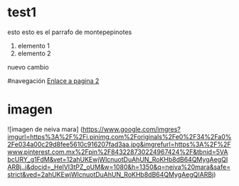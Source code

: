 # test1

esto esto es el parrafo de montepepinotes

1. elemento 1
2. elemento 2

nuevo cambio


#navegación
[Enlace a pagina 2](pagina2.md)


# imagen
![imagen de neiva mara] (https://www.google.com/imgres?imgurl=https%3A%2F%2Fi.pinimg.com%2Foriginals%2Fe0%2F34%2Fa0%2Fe034a00c29d8fee5610c916207fad3aa.jpg&imgrefurl=https%3A%2F%2Fwww.pinterest.com.mx%2Fpin%2F843228730224967424%2F&tbnid=5VAbcURY_g1FdM&vet=12ahUKEwjWlcnuotDuAhUN_RoKHb8dB64QMygAegQIARBj..i&docid=_HelVI3tPZ_oUM&w=1080&h=1350&q=neiva%20mara&safe=strict&ved=2ahUKEwjWlcnuotDuAhUN_RoKHb8dB64QMygAegQIARBj)
